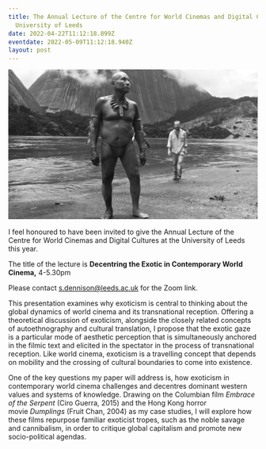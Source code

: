 ```yaml
---
title: The Annual Lecture of the Centre for World Cinemas and Digital Cultures,
  University of Leeds
date: 2022-04-22T11:12:18.899Z
eventdate: 2022-05-09T11:12:18.940Z
layout: post
---
```

![](../uploads/embraceserpent_karmakate.jpg)

I feel honoured to have been invited to give the Annual Lecture of the Centre for World Cinemas and Digital Cultures at the University of Leeds this year. 

The title of the lecture is **Decentring the Exotic in Contemporary World Cinema,** 4-5.30pm 

Please contact s.dennison@leeds.ac.uk for the Zoom link. 

This presentation examines why exoticism is central to thinking about the global dynamics of world cinema and its transnational reception. Offering a theoretical discussion of exoticism, alongside the closely related concepts of autoethnography and cultural translation, I propose that the exotic gaze is a particular mode of aesthetic perception that is simultaneously anchored in the filmic text and elicited in the spectator in the process of transnational reception. Like world cinema, exoticism is a travelling concept that depends on mobility and the crossing of cultural boundaries to come into existence. 

One of the key questions my paper will address is, how exoticism in contemporary world cinema challenges and decentres dominant western values and systems of knowledge. Drawing on the Columbian film *Embrace of the Serpent* (Ciro Guerra, 2015) and the Hong Kong horror movie *Dumplings* (Fruit Chan, 2004) as my case studies, I will explore how these films repurpose familiar exoticist tropes, such as the noble savage and cannibalism, in order to critique global capitalism and promote new socio-political agendas.